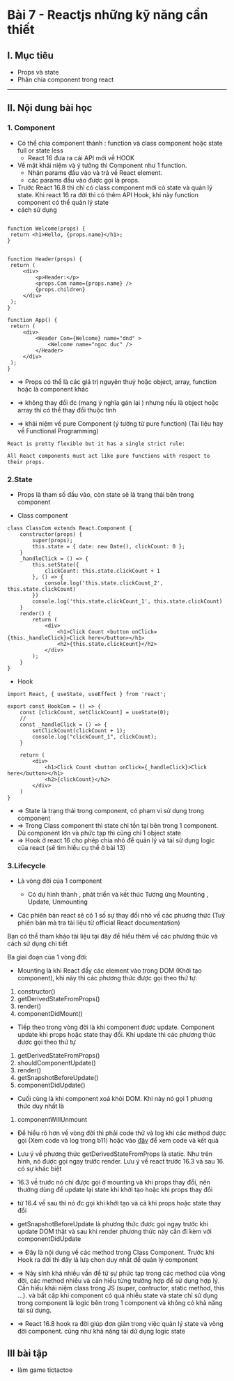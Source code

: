# Bài 7 - Reactjs những kỹ năng cần thiết

## I. Mục tiêu
 *  Props và state
 *  Phân chia component trong react
------
## II. Nội dung bài học 
### 1. Component
- Có thể chia component thành : function và class component hoặc state full or state less
	* React 16 đưa ra cái API mới về HOOK 
- Về mặt khái niệm và ý tưởng thì Component như 1 function.
	* Nhận params đầu vào và trả về React element.
	* các params đầu vào được gọi là props.
- Trước React 16.8 thì  chỉ có class component mới có state và quản lý state. Khi react 16 ra đời thì có thêm API Hook, khi này function component có thể quản lý state
- cách sử dụng 
 ```

 function Welcome(props) {
  return <h1>Hello, {props.name}</h1>;
}


function Header(props) {
  return (
      <div>
          <p>Header:</p>
          <props.Com name={props.name} />
          {props.children}
      </div>
  );
}

function App() {
  return (
      <div>
          <Header Com={Welcome} name="dnd" >
              <Welcome name="ngoc duc" />
          </Header>
      </div>
  );
}

```

- => Props có thể là các giá trị nguyên thuỷ hoặc object, array, function hoặc là component khác


- => không thay đổi đc (mang ý nghĩa gán lại ) nhưng nếu là object hoặc array thì có thể thay đổi thuộc tính

- => khái niệm về pure Component (ý tưởng từ pure function) (Tài liệu hay về Functional Programming)

```
React is pretty flexible but it has a single strict rule:

All React components must act like pure functions with respect to their props.
```
### 2.State
- Props là tham số đầu vào, còn state sẽ là trạng thái bên trong component

- Class component
```
class ClassCom extends React.Component {
    constructor(props) {
        super(props);
        this.state = { date: new Date(), clickCount: 0 };
    }
    _handleClick = () => {
        this.setState({
            clickCount: this.state.clickCount + 1
        }, () => {
            console.log('this.state.clickCount_2', this.state.clickCount)
        })
        console.log('this.state.clickCount_1', this.state.clickCount)
    }
    render() {
        return (
            <div>
                <h1>Click Count <button onClick={this._handleClick}>Click here</button></h1>
                <h2>{this.state.clickCount}</h2>
            </div>
        );
    }
}
```
- Hook
```
import React, { useState, useEffect } from 'react';

export const HookCom = () => {
    const [clickCount, setClickCount] = useState(0);
    // 
    const _handleClick = () => {
        setClickCount(clickCount + 1);
        console.log("clickCount_1", clickCount);
    }

    return (
        <div>
            <h1>Click Count <button onClick={_handleClick}>Click here</button></h1>
            <h2>{clickCount}</h2>
        </div>
    )
}
```

- => State là trạng thái trong component, có phạm vi sử dụng trong component
- => Trong Class component thì state chỉ tồn tại bên trong 1 component. Dù component lớn và phức tạp thì cũng chỉ 1 object state
- => Hook ở react 16 cho phép chia nhỏ để quản lý và tái sử dụng logic của react (sẽ tìm hiểu cụ thể ở bài 13)

### 3.Lifecycle
* Là vòng đời của 1 component
    - Có dự hình thành , phát triển và kết thúc Tương ứng Mounting , Update, Unmounting

* Các phiên bản react sẽ có 1 số sự thay đổi nhỏ về các phương thức (Tuỳ phiên bản mà tra tài liệu từ official React documentation) 


Bạn có thể tham khảo tài liệu tại đây để hiểu thêm về các phương thức và cách sử dụng chi tiết

Ba giai đoạn của 1 vòng đời: 

- Mounting là khi React đẩy các element vào trong DOM (Khởi tạo component), khi này thì các phương thức được gọi theo thứ tự: 
1. constructor()
2. getDerivedStateFromProps()
3. render()
4. componentDidMount()
- Tiếp theo trong vòng đời là khi component được update. Component update khi props hoặc state thay đổi. Khi update thì các phương thức được gọi theo thứ tự
1. getDerivedStateFromProps()
2. shouldComponentUpdate()
3. render()
4. getSnapshotBeforeUpdate()
5. componentDidUpdate()
- Cuối cùng là khi component xoá khỏi DOM. Khi này nó gọi 1 phương thức duy nhất là 
1. componentWillUnmount

- Để hiểu rõ hơn về vòng đời thì phải code thử và log khi các method được gọi
(Xem code và log trong b11) hoặc vào [đây](https://dnd6795.blogspot.com/2021/07/b02-component.html) để xem code và kết quả

- Lưu ý về phương thức getDerivedStateFromProps  là static. Như trên hình, nó được gọi ngay trước render. Lưu ý về react trước 16.3 và sau 16. có sự khác biệt 

- 16.3 về trước nó chỉ được gọi ở mounting và khi props thay đổi, nên thường dùng để update lại state khi khởi tạo hoặc khi props thay đổi

- từ 16.4 về sau thì nó đc gọi khi khởi tạo và cả khi props hoặc state thay đổi

* getSnapshotBeforeUpdate là phương thức đươc gọi ngay trước khi update DOM thật và sau khi render 
phương thức này cần đi kèm với componentDidUpdate


- => Đây là nội dung về các method trong Class Component. Trước khi Hook ra đời thì đây là lưạ chon duy nhất để quản lý component 

- => Nảy sỉnh khá nhiều vấn để từ sự phức tạp trong các method của vòng đời, các method nhiều và cần hiểu từng trường hợp để sử dụng hợp lý. Cần hiểu khái niệm class trong JS (super, contructor, static method, this ...). và bất cập khi component có quá nhiều state và state chỉ sử dụng trong component là logic bên trong 1 component và không có khả năng tái sử dụng.

- => React 16.8 hook ra đời giúp đơn giản trong việc quản lý state và vòng đời component. cũng như khả năng tái dử dụng logic state

## III bài tập 
- làm game tictactoe

